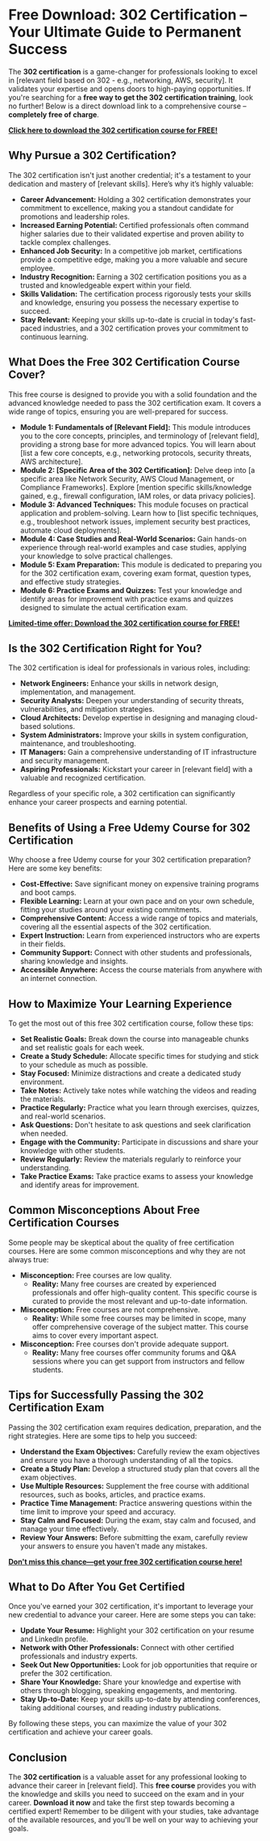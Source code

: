 # Free Download: 302 Certification – Your Ultimate Guide to Permanent Success

The **302 certification** is a game-changer for professionals looking to excel in [relevant field based on 302 - e.g., networking, AWS, security]. It validates your expertise and opens doors to high-paying opportunities. If you're searching for a **free way to get the 302 certification training**, look no further! Below is a direct download link to a comprehensive course – **completely free of charge**.

[**Click here to download the 302 certification course for FREE!**](https://udemywork.com/302-certification)

## Why Pursue a 302 Certification?

The 302 certification isn't just another credential; it's a testament to your dedication and mastery of [relevant skills]. Here’s why it’s highly valuable:

*   **Career Advancement:** Holding a 302 certification demonstrates your commitment to excellence, making you a standout candidate for promotions and leadership roles.
*   **Increased Earning Potential:** Certified professionals often command higher salaries due to their validated expertise and proven ability to tackle complex challenges.
*   **Enhanced Job Security:** In a competitive job market, certifications provide a competitive edge, making you a more valuable and secure employee.
*   **Industry Recognition:** Earning a 302 certification positions you as a trusted and knowledgeable expert within your field.
*   **Skills Validation:** The certification process rigorously tests your skills and knowledge, ensuring you possess the necessary expertise to succeed.
*   **Stay Relevant:** Keeping your skills up-to-date is crucial in today's fast-paced industries, and a 302 certification proves your commitment to continuous learning.

## What Does the Free 302 Certification Course Cover?

This free course is designed to provide you with a solid foundation and the advanced knowledge needed to pass the 302 certification exam. It covers a wide range of topics, ensuring you are well-prepared for success.

*   **Module 1: Fundamentals of [Relevant Field]:** This module introduces you to the core concepts, principles, and terminology of [relevant field], providing a strong base for more advanced topics. You will learn about [list a few core concepts, e.g., networking protocols, security threats, AWS architecture].
*   **Module 2: [Specific Area of the 302 Certification]:** Delve deep into [a specific area like Network Security, AWS Cloud Management, or Compliance Frameworks]. Explore [mention specific skills/knowledge gained, e.g., firewall configuration, IAM roles, or data privacy policies].
*   **Module 3: Advanced Techniques:** This module focuses on practical application and problem-solving. Learn how to [list specific techniques, e.g., troubleshoot network issues, implement security best practices, automate cloud deployments].
*   **Module 4: Case Studies and Real-World Scenarios:** Gain hands-on experience through real-world examples and case studies, applying your knowledge to solve practical challenges.
*   **Module 5: Exam Preparation:** This module is dedicated to preparing you for the 302 certification exam, covering exam format, question types, and effective study strategies.
*   **Module 6: Practice Exams and Quizzes:** Test your knowledge and identify areas for improvement with practice exams and quizzes designed to simulate the actual certification exam.

[**Limited-time offer: Download the 302 certification course for FREE!**](https://udemywork.com/302-certification)

## Is the 302 Certification Right for You?

The 302 certification is ideal for professionals in various roles, including:

*   **Network Engineers:** Enhance your skills in network design, implementation, and management.
*   **Security Analysts:** Deepen your understanding of security threats, vulnerabilities, and mitigation strategies.
*   **Cloud Architects:** Develop expertise in designing and managing cloud-based solutions.
*   **System Administrators:** Improve your skills in system configuration, maintenance, and troubleshooting.
*   **IT Managers:** Gain a comprehensive understanding of IT infrastructure and security management.
*   **Aspiring Professionals:** Kickstart your career in [relevant field] with a valuable and recognized certification.

Regardless of your specific role, a 302 certification can significantly enhance your career prospects and earning potential.

## Benefits of Using a Free Udemy Course for 302 Certification

Why choose a free Udemy course for your 302 certification preparation? Here are some key benefits:

*   **Cost-Effective:** Save significant money on expensive training programs and boot camps.
*   **Flexible Learning:** Learn at your own pace and on your own schedule, fitting your studies around your existing commitments.
*   **Comprehensive Content:** Access a wide range of topics and materials, covering all the essential aspects of the 302 certification.
*   **Expert Instruction:** Learn from experienced instructors who are experts in their fields.
*   **Community Support:** Connect with other students and professionals, sharing knowledge and insights.
*   **Accessible Anywhere:** Access the course materials from anywhere with an internet connection.

## How to Maximize Your Learning Experience

To get the most out of this free 302 certification course, follow these tips:

*   **Set Realistic Goals:** Break down the course into manageable chunks and set realistic goals for each week.
*   **Create a Study Schedule:** Allocate specific times for studying and stick to your schedule as much as possible.
*   **Stay Focused:** Minimize distractions and create a dedicated study environment.
*   **Take Notes:** Actively take notes while watching the videos and reading the materials.
*   **Practice Regularly:** Practice what you learn through exercises, quizzes, and real-world scenarios.
*   **Ask Questions:** Don't hesitate to ask questions and seek clarification when needed.
*   **Engage with the Community:** Participate in discussions and share your knowledge with other students.
*   **Review Regularly:** Review the materials regularly to reinforce your understanding.
*   **Take Practice Exams:** Take practice exams to assess your knowledge and identify areas for improvement.

## Common Misconceptions About Free Certification Courses

Some people may be skeptical about the quality of free certification courses. Here are some common misconceptions and why they are not always true:

*   **Misconception:** Free courses are low quality.
    *   **Reality:** Many free courses are created by experienced professionals and offer high-quality content. This specific course is curated to provide the most relevant and up-to-date information.
*   **Misconception:** Free courses are not comprehensive.
    *   **Reality:** While some free courses may be limited in scope, many offer comprehensive coverage of the subject matter. This course aims to cover every important aspect.
*   **Misconception:** Free courses don't provide adequate support.
    *   **Reality:** Many free courses offer community forums and Q&A sessions where you can get support from instructors and fellow students.

## Tips for Successfully Passing the 302 Certification Exam

Passing the 302 certification exam requires dedication, preparation, and the right strategies. Here are some tips to help you succeed:

*   **Understand the Exam Objectives:** Carefully review the exam objectives and ensure you have a thorough understanding of all the topics.
*   **Create a Study Plan:** Develop a structured study plan that covers all the exam objectives.
*   **Use Multiple Resources:** Supplement the free course with additional resources, such as books, articles, and practice exams.
*   **Practice Time Management:** Practice answering questions within the time limit to improve your speed and accuracy.
*   **Stay Calm and Focused:** During the exam, stay calm and focused, and manage your time effectively.
*   **Review Your Answers:** Before submitting the exam, carefully review your answers to ensure you haven't made any mistakes.

[**Don't miss this chance—get your free 302 certification course here!**](https://udemywork.com/302-certification)

## What to Do After You Get Certified

Once you've earned your 302 certification, it's important to leverage your new credential to advance your career. Here are some steps you can take:

*   **Update Your Resume:** Highlight your 302 certification on your resume and LinkedIn profile.
*   **Network with Other Professionals:** Connect with other certified professionals and industry experts.
*   **Seek Out New Opportunities:** Look for job opportunities that require or prefer the 302 certification.
*   **Share Your Knowledge:** Share your knowledge and expertise with others through blogging, speaking engagements, and mentoring.
*   **Stay Up-to-Date:** Keep your skills up-to-date by attending conferences, taking additional courses, and reading industry publications.

By following these steps, you can maximize the value of your 302 certification and achieve your career goals.

## Conclusion

The **302 certification** is a valuable asset for any professional looking to advance their career in [relevant field]. This **free course** provides you with the knowledge and skills you need to succeed on the exam and in your career. **Download it now** and take the first step towards becoming a certified expert! Remember to be diligent with your studies, take advantage of the available resources, and you'll be well on your way to achieving your goals.
